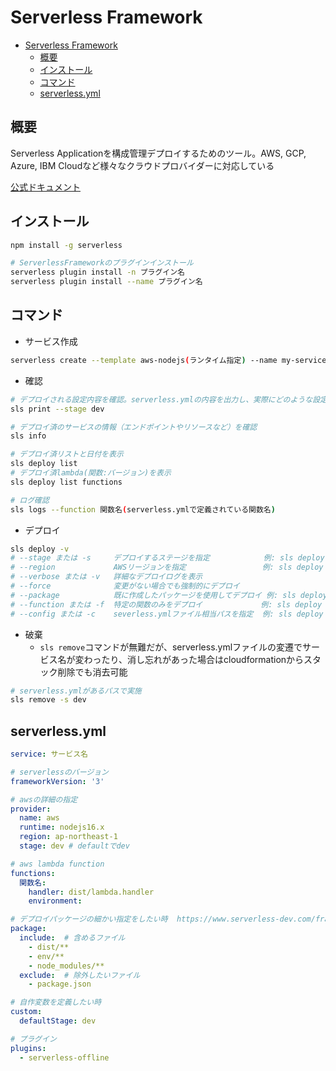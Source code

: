 # Serverless Framework

- [Serverless Framework](#serverless-framework)
  - [概要](#概要)
  - [インストール](#インストール)
  - [コマンド](#コマンド)
  - [serverless.yml](#serverlessyml)

## 概要

Serverless Applicationを構成管理デプロイするためのツール。AWS, GCP, Azure, IBM Cloudなど様々なクラウドプロバイダーに対応している

[公式ドキュメント](https://www.serverless-dev.com/framework/docs)

## インストール

```sh
npm install -g serverless

# ServerlessFrameworkのプラグインインストール
serverless plugin install -n プラグイン名
serverless plugin install --name プラグイン名
```

## コマンド

- サービス作成

```sh
serverless create --template aws-nodejs(ランタイム指定) --name my-service(サービス名) --path my-service(パス)
```

- 確認

```sh
# デプロイされる設定内容を確認。serverless.ymlの内容を出力し、実際にどのような設定が適用されるかを確認できる
sls print --stage dev

# デプロイ済のサービスの情報（エンドポイントやリソースなど）を確認
sls info

# デプロイ済リストと日付を表示
sls deploy list
# デプロイ済lambda(関数:バージョン)を表示
sls deploy list functions

# ログ確認
sls logs --function 関数名(serverless.ymlで定義されている関数名)
```

- デプロイ

```sh
sls deploy -v
# --stage または -s     デプロイするステージを指定            例: sls deploy --stage dev
# --region             AWSリージョンを指定                 例: sls deploy --region us-east-1
# --verbose または -v   詳細なデプロイログを表示
# --force              変更がない場合でも強制的にデプロイ
# --package            既に作成したパッケージを使用してデプロイ 例: sls deploy --package ./path/to/package
# --function または -f  特定の関数のみをデプロイ             例: sls deploy --function myFunction
# --config または -c    severless.ymlファイル相当パスを指定  例: sls deploy -c serverless.stg.yml
```

- 破棄
  - `sls remove`コマンドが無難だが、serverless.ymlファイルの変遷でサービス名が変わったり、消し忘れがあった場合はcloudformationからスタック削除でも消去可能

```sh
# serverless.ymlがあるパスで実施
sls remove -s dev
```

## serverless.yml

```yml
service: サービス名

# serverlessのバージョン
frameworkVersion: '3'

# awsの詳細の指定
provider:
  name: aws
  runtime: nodejs16.x
  region: ap-northeast-1
  stage: dev # defaultでdev

# aws lambda function
functions:
  関数名:
    handler: dist/lambda.handler
    environment:

# デプロイパッケージの細かい指定をしたい時  https://www.serverless-dev.com/framework/docs/providers/aws/guide/packaging
package:
  include:  # 含めるファイル
    - dist/**
    - env/**
    - node_modules/**
  exclude:  # 除外したいファイル
    - package.json

# 自作変数を定義したい時
custom:
  defaultStage: dev

# プラグイン
plugins:
  - serverless-offline
```
